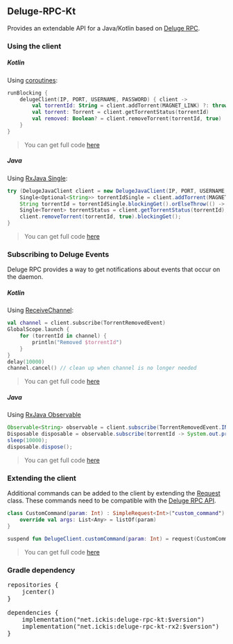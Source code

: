 ## Deluge-RPC-Kt
Provides an extendable API for a Java/Kotlin based on [Deluge RPC](https://deluge.readthedocs.io/en/develop/reference/rpc.html).

### Using the client

##### Kotlin
Using [coroutines](https://github.com/Kotlin/kotlinx.coroutines):
```kotlin
runBlocking {
    delugeClient(IP, PORT, USERNAME, PASSWORD) { client ->
        val torrentId: String = client.addTorrent(MAGNET_LINK) ?: throw IllegalArgumentException("Bad magnet link")
        val torrent: Torrent = client.getTorrentStatus(torrentId)
        val removed: Boolean? = client.removeTorrent(torrentId, true)
    }
}
```
> You can get full code [here](samples/src/main/kotlin/net/ickis/deluge/samples/SimpleClient.kt)
##### Java
Using [RxJava Single](http://reactivex.io/documentation/single.html):
```java
try (DelugeJavaClient client = new DelugeJavaClient(IP, PORT, USERNAME, PASSWORD)) {
    Single<Optional<String>> torrentIdSingle = client.addTorrent(MAGNET_LINK);
    String torrentId = torrentIdSingle.blockingGet().orElseThrow(() -> new IllegalArgumentException("Bad magnet link"));
    Single<Torrent> torrentStatus = client.getTorrentStatus(torrentId);
    client.removeTorrent(torrentId, true).blockingGet();
}
```
> You can get full code [here](samples/src/main/java/net/ickis/deluge/samples/SimpleClient.java)

### Subscribing to Deluge Events
Deluge RPC provides a way to get notifications about events that occur on the daemon.
##### Kotlin
Using [ReceiveChannel](https://kotlin.github.io/kotlinx.coroutines/kotlinx-coroutines-core/kotlinx.coroutines.channels/-receive-channel/):
```kotlin
val channel = client.subscribe(TorrentRemovedEvent)
GlobalScope.launch {
    for (torrentId in channel) {
        println("Removed $torrentId")
    }
}
delay(10000)
channel.cancel() // clean up when channel is no longer needed
```
> You can get full code [here](samples/src/main/kotlin/net/ickis/deluge/samples/HandlingEvents.kt)
##### Java
Using [RxJava Observable](http://reactivex.io/documentation/observable.html)
```java
Observable<String> observable = client.subscribe(TorrentRemovedEvent.INSTANCE);
Disposable disposable = observable.subscribe(torrentId -> System.out.println("Removed " + torrentId));
sleep(10000);
disposable.dispose();
```
> You can get full code [here](samples/src/main/java/net/ickis/deluge/samples/HandlingEvents.java)

### Extending the client

Additional commands can be added to the client by extending the [Request](src/main/kotlin/net/ickis/deluge/request/Request.kt) class.
These commands need to be compatible with the [Deluge RPC API](https://deluge.readthedocs.io/en/develop/reference/api.html).

```kotlin
class CustomCommand(param: Int) : SimpleRequest<Int>("custom_command") {
    override val args: List<Any> = listOf(param)
}

suspend fun DelugeClient.customCommand(param: Int) = request(CustomCommand(param))
```
> You can get full code [here](samples/src/main/kotlin/net/ickis/deluge/samples/ExtendingTheClient.kt)
### Gradle dependency

<pre>
repositories {
    jcenter()
}

dependencies {
    implementation("net.ickis:deluge-rpc-kt:$version")
    implementation("net.ickis:deluge-rpc-kt-rx2:$version")
}
</pre>
